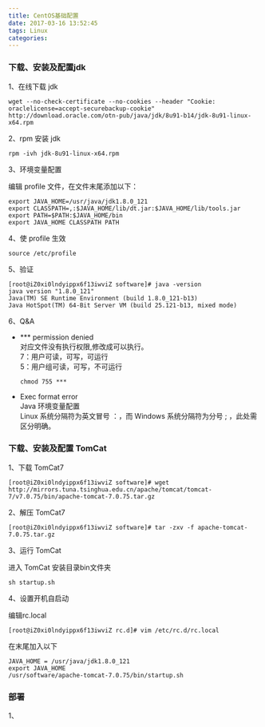 ```yaml
---
title: CentOS基础配置
date: 2017-03-16 13:52:45
tags: Linux
categories:
---
```

### 下载、安装及配置jdk
1、在线下载 jdk
```
wget --no-check-certificate --no-cookies --header "Cookie: oraclelicense=accept-securebackup-cookie" http://download.oracle.com/otn-pub/java/jdk/8u91-b14/jdk-8u91-linux-x64.rpm
```

2、rpm 安装 jdk
```
rpm -ivh jdk-8u91-linux-x64.rpm
```

3、环境变量配置

编辑 profile 文件，在文件末尾添加以下：
```
export JAVA_HOME=/usr/java/jdk1.8.0_121
export CLASSPATH=,:$JAVA_HOME/lib/dt.jar:$JAVA_HOME/lib/tools.jar
export PATH=$PATH:$JAVA_HOME/bin
export JAVA_HOME CLASSPATH PATH

```

4、使 profile 生效
```
source /etc/profile
```

5、验证
```
[root@iZ0xi0lndyippx6f13iwviZ software]# java -version
java version "1.8.0_121"
Java(TM) SE Runtime Environment (build 1.8.0_121-b13)
Java HotSpot(TM) 64-Bit Server VM (build 25.121-b13, mixed mode)

```
6、Q&A
* *** permission denied  
对应文件没有执行权限,修改成可以执行。  
7：用户可读，可写，可运行  
5：用户组可读，可写，不可运行
  ```
  chmod 755 ***
  ```
* Exec format error  
Java 环境变量配置  
Linux 系统分隔符为英文冒号 ：，而 Windows 系统分隔符为分号 ; ，此处需区分明确。

### 下载、安装及配置 TomCat
1、下载 TomCat7
```
[root@iZ0xi0lndyippx6f13iwviZ software]# wget http://mirrors.tuna.tsinghua.edu.cn/apache/tomcat/tomcat-7/v7.0.75/bin/apache-tomcat-7.0.75.tar.gz
```

2、解压 TomCat7
```
[root@iZ0xi0lndyippx6f13iwviZ software]# tar -zxv -f apache-tomcat-7.0.75.tar.gz
```

3、运行 TomCat

进入 TomCat 安装目录bin文件夹
```
sh startup.sh
```

4、设置开机自启动

编辑rc.local
```
[root@iZ0xi0lndyippx6f13iwviZ rc.d]# vim /etc/rc.d/rc.local
```
在末尾加入以下
```
JAVA_HOME = /usr/java/jdk1.8.0_121
export JAVA_HOME  
/usr/software/apache-tomcat-7.0.75/bin/startup.sh
```

### 部署
1、
